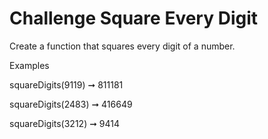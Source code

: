 # Challenge Square Every Digit

Create a function that squares every digit of a number.

Examples

squareDigits(9119) ➞ 811181

squareDigits(2483) ➞ 416649

squareDigits(3212) ➞ 9414
